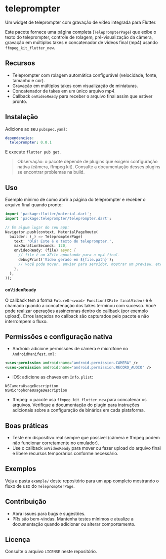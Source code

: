 <!--
This README describes the package. If you publish this package to pub.dev,
this README's contents appear on the landing page for your package.

For information about how to write a good package README, see the guide for
[writing package pages](https://dart.dev/tools/pub/writing-package-pages).

For general information about developing packages, see the Dart guide for
[creating packages](https://dart.dev/guides/libraries/create-packages)
and the Flutter guide for
[developing packages and plugins](https://flutter.dev/to/develop-packages).
-->

# teleprompter

Um widget de teleprompter com gravação de vídeo integrada para Flutter.

Este pacote fornece uma página completa (`TeleprompterPage`) que exibe o
texto do teleprompter, controle de rolagem, pré-visualização da câmera,
gravação em múltiplos takes e concatenador de vídeos final (mp4) usando
`ffmpeg_kit_flutter_new`.

## Recursos

- Teleprompter com rolagem automática configurável (velocidade, fonte, tamanho
  e cor).
- Gravação em múltiplos takes com visualização de miniaturas.
- Concatenador de takes em um único arquivo mp4.
- Callback `onVideoReady` para receber o arquivo final assim que estiver
  pronto.

## Instalação

Adicione ao seu `pubspec.yaml`:

```yaml
dependencies:
  teleprompter: 0.0.1
```

E execute `flutter pub get`.

> Observação: o pacote depende de plugins que exigem configuração nativa
> (câmera, ffmpeg kit). Consulte a documentação desses plugins se encontrar
> problemas na build.

## Uso

Exemplo mínimo de como abrir a página do teleprompter e receber o arquivo
final quando pronto:

```dart
import 'package:flutter/material.dart';
import 'package:teleprompter/teleprompter.dart';

// Em algum lugar do seu app:
Navigator.push(context, MaterialPageRoute(
  builder: (_) => TeleprompterPage(
    text: 'Olá! Este é o texto do teleprompter.',
    maxDurationSeconds: 120,
    onVideoReady: (file) async {
      // file é um XFile apontando para o mp4 final.
      debugPrint('Vídeo gerado em ${file.path}');
      // Você pode mover, enviar para servidor, mostrar um preview, etc.
    },
  ),
));
```

### `onVideoReady`

O callback tem a forma `FutureOr<void> Function(XFile finalVideo)` e é
chamado quando a concatenação dos takes terminou com sucesso. Você pode
realizar operações assíncronas dentro do callback (por exemplo upload). Erros
lançados no callback são capturados pelo pacote e não interrompem o fluxo.

## Permissões e configuração nativa

- Android: adicione permissões de câmera e microfone no `AndroidManifest.xml`:

```xml
<uses-permission android:name="android.permission.CAMERA" />
<uses-permission android:name="android.permission.RECORD_AUDIO" />
```

- iOS: adicione as chaves em `Info.plist`:

```
NSCameraUsageDescription
NSMicrophoneUsageDescription
```

- ffmpeg: o pacote usa `ffmpeg_kit_flutter_new` para concatenar os arquivos.
  Verifique a documentação do plugin para instruções adicionais sobre a
  configuração de binários em cada plataforma.

## Boas práticas

- Teste em dispositivo real sempre que possível (câmera e ffmpeg podem não
  funcionar corretamente no emulador).
- Use o callback `onVideoReady` para mover ou fazer upload do arquivo final
  e libere recursos temporários conforme necessário.

## Exemplos

Veja a pasta `example/` deste repositório para um app completo mostrando o
fluxo de uso do `TeleprompterPage`.

## Contribuição

- Abra issues para bugs e sugestões.
- PRs são bem-vindas. Mantenha testes mínimos e atualize a documentação quando
  adicionar ou alterar comportamento.

## Licença

Consulte o arquivo `LICENSE` neste repositório.
